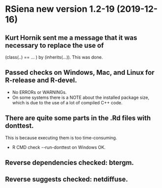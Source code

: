 # RSiena new version 1.2-19 (2019-12-16)

## Kurt Hornik sent me a message that it was necessary to replace the use of
   (class(..) == ... ) by (inherits(...)). This was done.

## Passed checks on Windows, Mac, and Linux for R-release and R-devel.
* No ERRORs or WARNINGs.
* On some systems there is a NOTE about the installed package size,
  which is due to the use of a lot of compiled C++ code.

## There are quite some parts in the .Rd files with donttest.
   This is because executing them is too time-consuming.
* R CMD check --run-donttest on Windows OK.

## Reverse dependencies checked: btergm.

## Reverse suggests checked: netdiffuse.